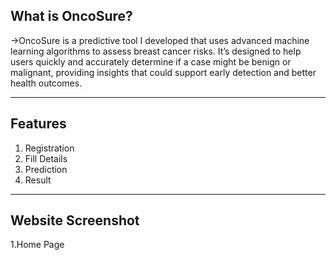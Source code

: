 What is OncoSure?
---

->OncoSure is a predictive tool I developed that uses advanced machine learning algorithms to assess breast cancer risks. It’s designed to help users quickly and accurately determine if a case might be benign or malignant, providing insights that could support early detection and better health outcomes.

---

Features
---

  1. Registration
  2. Fill Details
  3. Prediction
  4. Result

---

Website Screenshot
---
1.Home Page




